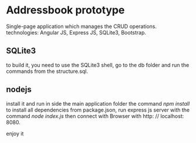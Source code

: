 Addressbook prototype
=====================
Single-page application which manages the CRUD operations.
technologies: Angular JS, Express JS, SQLite3, Bootstrap.

## SQLite3
to build it, you need to use the SQLite3 shell, go to the db folder and run the commands from the structure.sql. 

## nodejs 
install it and run in side the main application folder the command *npm install* to install all dependencies from package.json, run express js server with the command *node index.js* then connect with Browser with http: // localhost: 8080.


enjoy it







